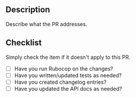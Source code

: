 ## Description

Describe what the PR addresses.

## Checklist

Simply check the item if it doesn't apply to this PR.

- [ ] Have you run Rubocop on the changes?
- [ ] Have you written/updated tests as needed?
- [ ] Have you created changelog entries?
- [ ] Have you updated the API docs as needed?
